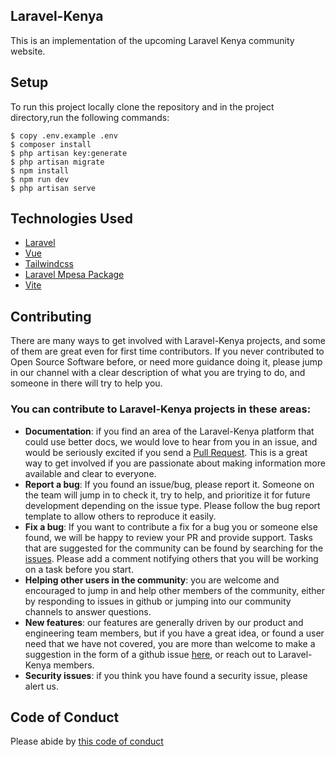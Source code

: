 ## Laravel-Kenya

This is an implementation of the upcoming Laravel Kenya community website.

## Setup

To run this project locally clone the repository and in the project directory,run the following commands:

```
$ copy .env.example .env
$ composer install
$ php artisan key:generate
$ php artisan migrate
$ npm install
$ npm run dev
$ php artisan serve
```

## Technologies Used

-   [Laravel](https://laravel.com/)
-   [Vue](https://vuejs.org/)
-   [Tailwindcss](https://tailwindcss.com/)
-   [Laravel Mpesa Package](https://github.com/Iankumu/mpesa)
-   [Vite](https://vitejs.dev/)

## Contributing

There are many ways to get involved with Laravel-Kenya projects, and some of them are great even for first time contributors. If you never contributed to Open Source Software before, or need more guidance doing it, please jump in our channel with a clear description of what you are trying to do, and someone in there will try to help you.

### You can contribute to Laravel-Kenya projects in these areas:

-   **Documentation**: if you find an area of the Laravel-Kenya platform that could use better docs, we would love to hear from you in an issue, and would be seriously excited if you send a [Pull Request](https://github.com/LaravelKenya/Laravel-Kenya/compare). This is a great way to get involved if you are passionate about making information more available and clear to everyone.
-   **Report a bug**: If you found an issue/bug, please report it. Someone on the team will jump in to check it, try to help, and prioritize it for future development depending on the issue type. Please follow the bug report template to allow others to reproduce it easily.
-   **Fix a bug**: If you want to contribute a fix for a bug you or someone else found, we will be happy to review your PR and provide support. Tasks that are suggested for the community can be found by searching for the [issues](https://github.com/LaravelKenya/Laravel-Kenya/issues). Please add a comment notifying others that you will be working on a task before you start.
-   **Helping other users in the community**: you are welcome and encouraged to jump in and help other members of the community, either by responding to issues in github or jumping into our community channels to answer questions.
-   **New features**: our features are generally driven by our product and engineering team members, but if you have a great idea, or found a user need that we have not covered, you are more than welcome to make a suggestion in the form of a github issue [here](https://github.com/LaravelKenya/Laravel-Kenya/issues), or reach out to Laravel-Kenya members.
-   **Security issues**: if you think you have found a security issue, please alert us.

## Code of Conduct

Please abide by [this code of conduct](https://laravel.com/docs/10.x/contributions#code-of-conduct)
